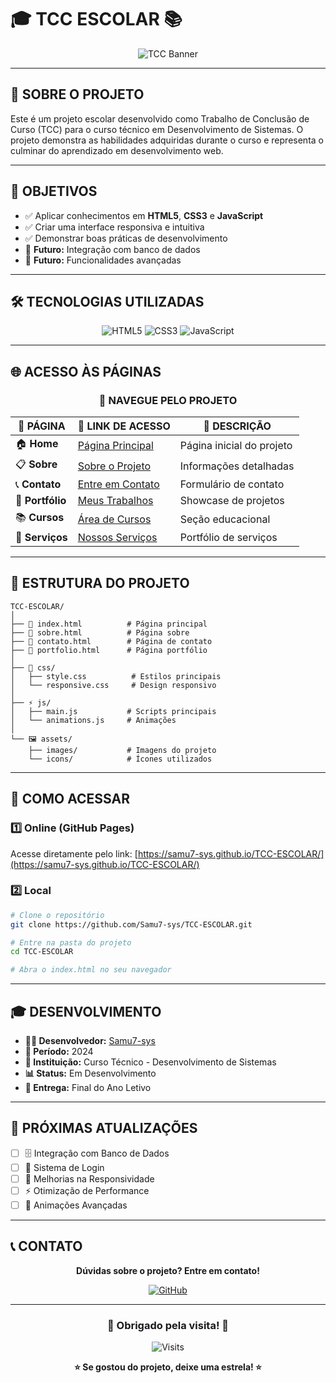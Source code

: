 # 🎓 **TCC ESCOLAR** 📚

<div align="center">

![TCC Banner](https://readme-typing-svg.herokuapp.com?font=Fira+Code&size=25&duration=3000&pause=1000&color=00FF00&background=000000&center=true&vCenter=true&multiline=true&width=600&height=80&lines=%F0%9F%93%9A+TRABALHO+DE+CONCLUS%C3%83O;%F0%9F%9A%80+PROJETO+ESCOLAR+2024)

</div>

---

## 🌟 **SOBRE O PROJETO**

Este é um projeto escolar desenvolvido como Trabalho de Conclusão de Curso (TCC) para o curso técnico em Desenvolvimento de Sistemas. O projeto demonstra as habilidades adquiridas durante o curso e representa o culminar do aprendizado em desenvolvimento web.

---

## 🎯 **OBJETIVOS**

- ✅ Aplicar conhecimentos em **HTML5**, **CSS3** e **JavaScript**
- ✅ Criar uma interface responsiva e intuitiva
- ✅ Demonstrar boas práticas de desenvolvimento
- 🔄 **Futuro:** Integração com banco de dados
- 🔄 **Futuro:** Funcionalidades avançadas

---

## 🛠️ **TECNOLOGIAS UTILIZADAS**

<div align="center">

<img src="https://img.shields.io/badge/HTML5-E34F26?style=for-the-badge&logo=html5&logoColor=white" alt="HTML5"/>
<img src="https://img.shields.io/badge/CSS3-1572B6?style=for-the-badge&logo=css3&logoColor=white" alt="CSS3"/>
<img src="https://img.shields.io/badge/JavaScript-F7DF1E?style=for-the-badge&logo=javascript&logoColor=black" alt="JavaScript"/>

</div>

---

## 🌐 **ACESSO ÀS PÁGINAS**

<div align="center">

### 📱 **NAVEGUE PELO PROJETO**

| 📄 **PÁGINA** | 🔗 **LINK DE ACESSO** | 📝 **DESCRIÇÃO** |
|---------------|----------------------|-------------------|
| 🏠 **Home** | [Página Principal](https://samu7-sys.github.io/TCC-ESCOLAR/TCC/) | Página inicial do projeto |
| 📋 **Sobre** | [Sobre o Projeto](https://samu7-sys.github.io/TCC-ESCOLAR/TCC/sobre.html) | Informações detalhadas |
| 📞 **Contato** | [Entre em Contato](https://samu7-sys.github.io/TCC-ESCOLAR/TCC/contato.html) | Formulário de contato |
| 🎨 **Portfólio** | [Meus Trabalhos](https://samu7-sys.github.io/TCC-ESCOLAR/TCC/portfolio.html) | Showcase de projetos |
| 📚 **Cursos** | [Área de Cursos](https://samu7-sys.github.io/TCC-ESCOLAR/TCC/cursos.html) | Seção educacional |
| 🎯 **Serviços** | [Nossos Serviços](https://samu7-sys.github.io/TCC-ESCOLAR/TCC/servicos.html) | Portfólio de serviços |

</div>

---

## 📁 **ESTRUTURA DO PROJETO**

```
TCC-ESCOLAR/
│
├── 📄 index.html          # Página principal
├── 📄 sobre.html          # Página sobre
├── 📄 contato.html        # Página de contato  
├── 📄 portfolio.html      # Página portfólio
│
├── 🎨 css/
│   ├── style.css          # Estilos principais
│   └── responsive.css     # Design responsivo
│
├── ⚡ js/
│   ├── main.js           # Scripts principais
│   └── animations.js     # Animações
│
└── 🖼️ assets/
    ├── images/           # Imagens do projeto
    └── icons/            # Ícones utilizados
```

---

## 🚀 **COMO ACESSAR**

### 1️⃣ **Online (GitHub Pages)**
Acesse diretamente pelo link: [https://samu7-sys.github.io/TCC-ESCOLAR/](https://samu7-sys.github.io/TCC-ESCOLAR/)

### 2️⃣ **Local**
```bash
# Clone o repositório
git clone https://github.com/Samu7-sys/TCC-ESCOLAR.git

# Entre na pasta do projeto
cd TCC-ESCOLAR

# Abra o index.html no seu navegador
```

---

## 🎓 **DESENVOLVIMENTO**

- **👨‍💻 Desenvolvedor:** [Samu7-sys](https://github.com/Samu7-sys)
- **📅 Período:** 2024
- **🏫 Instituição:** Curso Técnico - Desenvolvimento de Sistemas
- **📊 Status:** Em Desenvolvimento
- **🎯 Entrega:** Final do Ano Letivo

---

## 🔮 **PRÓXIMAS ATUALIZAÇÕES**

- [ ] 🗄️ Integração com Banco de Dados
- [ ] 🔐 Sistema de Login
- [ ] 📱 Melhorias na Responsividade
- [ ] ⚡ Otimização de Performance
- [ ] 🎨 Animações Avançadas

---

## 📞 **CONTATO**

<div align="center">

**Dúvidas sobre o projeto? Entre em contato!**

[![GitHub](https://img.shields.io/badge/GitHub-100000?style=for-the-badge&logo=github&logoColor=white)](https://github.com/Samu7-sys)

</div>

---

<div align="center">

### 🎉 **Obrigado pela visita!** 🎉

![Visits](https://komarev.com/ghpvc/?username=Samu7-sys&repo=TCC-ESCOLAR&color=brightgreen&style=for-the-badge)

**⭐ Se gostou do projeto, deixe uma estrela! ⭐**

</div>
